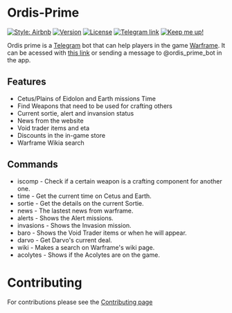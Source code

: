 # Ordis-Prime
[![Style: Airbnb](https://img.shields.io/badge/Code_style-Airbnb-FF5A5F.svg?style=for-the-badge)](https://github.com/airbnb/javascript)
[![Version](https://img.shields.io/badge/Version-3.0.2-03A9F4.svg?style=for-the-badge)](./ordis.js)
[![License](https://img.shields.io/badge/License-MIT-blue.svg?style=for-the-badge)](.LICENSE.md)
[![Telegram link](https://img.shields.io/badge/Telegram-bot%20link-blue.svg?style=for-the-badge)](https://t.me/ordis_prime_bot)
[![Keep me up!](https://img.shields.io/badge/Donations-blue.svg?style=for-the-badge)](https://www.paypal.com/cgi-bin/webscr?cmd=_donations&business=5WX7AGGS5NV7J&lc=BR&currency_code=USD&bn=PP%2dDonationsBF%3abtn_donate_SM%2egif%3aNonHosted)

Ordis prime is a [Telegram](https://telegram.org/) bot that can help players in the game [Warframe](https://www.warframe.com/).
It can be acessed with [this link](https://t.me/ordis_prime_bot) or sending a message to @ordis_prime_bot in the app.

## Features
- Cetus/Plains of Eidolon and Earth missions Time
- Find Weapons that need to be used for crafting others
- Current sortie, alert and invansion status
- News from the website
- Void trader items and eta
- Discounts in the in-game store
- Warframe Wikia search

## Commands
- iscomp - Check if a certain weapon is a crafting component for another one.
- time - Get the current time on Cetus and Earth.
- sortie - Get the details on the current Sortie.
- news - The lastest news from warframe.
- alerts - Shows the Alert missions.
- invasions - Shows the Invasion mission.
- baro - Shows the Void Trader items or when he will appear.
- darvo - Get Darvo's current deal.
- wiki - Makes a search on Warframe's wiki page.
- acolytes - Shows if the Acolytes are on the game.

# Contributing
For contributions please see the [Contributing page](./CONTRIBUTING.md)

